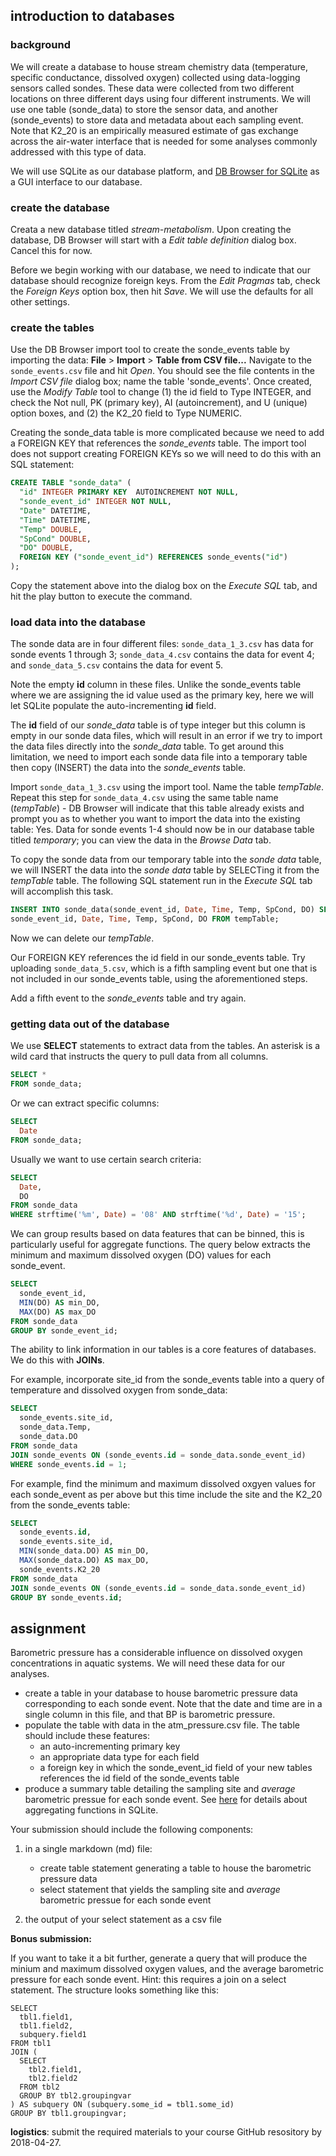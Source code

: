 introduction to databases
-------------------------

### background

We will create a database to house stream chemistry data (temperature, specific
conductance, dissolved oxygen) collected using data-logging sensors called
sondes. These data were collected from two different locations on three
different days using four different instruments. We will use one table
(sonde\_data) to store the sensor data, and another (sonde\_events) to store
data and metadata about each sampling event.  Note that K2\_20 is an
empirically measured estimate of gas exchange across the air-water interface
that is needed for some analyses commonly addressed with this type of data.

We will use SQLite as our database platform, and [DB Browser for
SQLite](http://sqlitebrowser.org/) as a GUI interface to our
database.

### create the database

Creata a new database titled _stream-metabolism_. Upon creating the database,
DB Browser will start with a _Edit table definition_ dialog box. Cancel this
for now.

Before we begin working with our database, we need to indicate that our
database should recognize foreign keys. From the _Edit Pragmas_ tab, check the
_Foreign Keys_ option box, then hit _Save_. We will use the defaults for all
other settings.

### create the tables

Use the DB Browser import tool to create the sonde\_events table by importing
the data: **File** > **Import** > **Table from CSV file...** Navigate to the
```sonde_events.csv``` file and hit _Open_. You should see the file contents in the
_Import CSV file_ dialog box; name the table 'sonde\_events'. Once created, use
the _Modify Table_ tool to change (1) the id field to Type INTEGER, and check the
Not null, PK (primary key), AI (autoincrement), and U (unique) option boxes,
and (2) the K2\_20 field to Type NUMERIC.

Creating the sonde\_data table is more complicated because we need to add a
FOREIGN KEY that references the _sonde\_events_ table. The import tool does not
support creating FOREIGN KEYs so we will need to do this with an SQL statement:

```sql
CREATE TABLE "sonde_data" (
  "id" INTEGER PRIMARY KEY  AUTOINCREMENT NOT NULL,
  "sonde_event_id" INTEGER NOT NULL,
  "Date" DATETIME,
  "Time" DATETIME,
  "Temp" DOUBLE,
  "SpCond" DOUBLE,
  "DO" DOUBLE,
  FOREIGN KEY ("sonde_event_id") REFERENCES sonde_events("id")
);
```

Copy the statement above into the dialog box on the _Execute SQL_ tab, and hit
the play button to execute the command.

### load data into the database

The sonde data are in four different files: ```sonde_data_1_3.csv``` has data for
sonde events 1 through 3; ```sonde_data_4.csv``` contains the data for event 4; and
```sonde_data_5.csv``` contains the data for event 5.

Note the empty **id** column in these files. Unlike the sonde\_events table where
we are assigning the id value used as the primary key, here we will let SQLite
populate the auto-incrementing **id** field.

The **id** field of our _sonde\_data_ table is of type integer but this column
is empty in our sonde data files, which will result in an error if we try to
import the data files directly into the _sonde\_data_ table. To get around this
limitation, we need to import each sonde data file into a temporary table then
copy (INSERT) the data into the _sonde\_events_ table.

Import ```sonde_data_1_3.csv``` using the import tool. Name the table _tempTable_.
Repeat this step for ```sonde_data_4.csv``` using the same table name (_tempTable_)
\- DB Browser will indicate that this table already exists and prompt you as to
whether you want to import the data into the existing table: Yes. Data for
sonde events 1-4 should now be in our database table titled _temporary_; you
can view the data in the _Browse Data_ tab.

To copy the sonde data from our temporary table into the _sonde data_ table, we
will INSERT the data into the _sonde data_ table by SELECTing it from the
_tempTable_ table. The following SQL statement run in the _Execute SQL_ tab
will accomplish this task.

```sql
INSERT INTO sonde_data(sonde_event_id, Date, Time, Temp, SpCond, DO) SELECT
sonde_event_id, Date, Time, Temp, SpCond, DO FROM tempTable;
```

Now we can delete our _tempTable_.

Our FOREIGN KEY references the id field in our sonde\_events table. Try
uploading ```sonde_data_5.csv```, which is a fifth sampling event but one that is
not included in our sonde\_events table, using the aforementioned steps.

Add a fifth event to the _sonde\_events_ table and try again.

### getting data out of the database

We use **SELECT** statements to extract data from the tables. An
asterisk is a wild card that instructs the query to pull data from all
columns.

```sql 
SELECT * 
FROM sonde_data;
```

Or we can extract specific columns:

```sql 
SELECT 
  Date 
FROM sonde_data;
```

Usually we want to use certain search criteria:

```sql 
SELECT
  Date,
  DO
FROM sonde_data 
WHERE strftime('%m', Date) = '08' AND strftime('%d', Date) = '15';
```

We can group results based on data features that can be binned, this is
particularly useful for aggregate functions. The query below extracts the
minimum and maximum dissolved oxygen (DO) values for each sonde\_event.

```sql 
SELECT
  sonde_event_id,
  MIN(DO) AS min_DO,
  MAX(DO) AS max_DO
FROM sonde_data 
GROUP BY sonde_event_id;
```

The ability to link information in our tables is a core features of databases.
We do this with **JOINs**.

For example, incorporate site\_id from the sonde\_events table into a query of
temperature and dissolved oxygen from sonde\_data:

```sql 
SELECT
  sonde_events.site_id,
  sonde_data.Temp,
  sonde_data.DO
FROM sonde_data 
JOIN sonde_events ON (sonde_events.id = sonde_data.sonde_event_id)
WHERE sonde_events.id = 1;
```

For example, find the minimum and maximum dissolved oxgyen values for each
sonde\_event as per above but this time include the site and the K2\_20 from
the sonde\_events table:

```sql 
SELECT
  sonde_events.id,
  sonde_events.site_id,
  MIN(sonde_data.DO) AS min_DO,
  MAX(sonde_data.DO) AS max_DO,
  sonde_events.K2_20
FROM sonde_data 
JOIN sonde_events ON (sonde_events.id = sonde_data.sonde_event_id)
GROUP BY sonde_events.id;
```

assignment
----------

Barometric pressure has a considerable influence on dissolved oxygen
concentrations in aquatic systems. We will need these data for our
analyses.

-   create a table in your database to house barometric pressure data
    corresponding to each sonde event. Note that the date and time are
    in a single column in this file, and that BP is barometric pressure.
-   populate the table with data in the atm\_pressure.csv file. The
    table should include these features:
    -   an auto-incrementing primary key
    -   an appropriate data type for each field
    -   a foreign key in which the sonde\_event\_id field of your new
        tables references the id field of the sonde\_events table
-   produce a summary table detailing the sampling site and *average*
    barometric pressue for each sonde event. See
    [here](https://www.sqlite.org/lang_aggfunc.html) for details about
    aggregating functions in SQLite.

Your submission should include the following components:

1.  in a single markdown (md) file:
    -   create table statement generating a table to house the
        barometric pressure data
    -   select statement that yields the sampling site and *average*
        barometric pressue for each sonde event

2.  the output of your select statement as a csv file

**Bonus submission:**

If you want to take it a bit further, generate a query that will produce
the minium and maximum dissolved oxygen values, and the average
barometric pressure for each sonde event. Hint: this requires a join on
a select statement. The structure looks something like this:

    SELECT
      tbl1.field1,
      tbl1.field2,
      subquery.field1
    FROM tbl1
    JOIN (
      SELECT 
        tbl2.field1,
        tbl2.field2
      FROM tbl2
      GROUP BY tbl2.groupingvar
    ) AS subquery ON (subquery.some_id = tbl1.some_id)
    GROUP BY tbl1.groupingvar;

**logistics**: submit the required materials to your course GitHub
resository by 2018-04-27.
